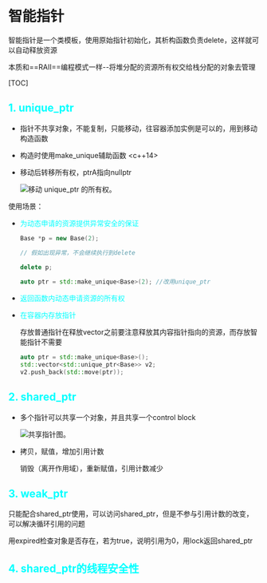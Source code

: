 # 智能指针

智能指针是一个类模板，使用原始指针初始化，其析构函数负责delete，这样就可以自动释放资源

本质和==RAII==编程模式一样--将堆分配的资源所有权交给栈分配的对象去管理

[TOC]

## <font color=cyan>1. unique_ptr</font>

* 指针不共享对象，不能复制，只能移动，往容器添加实例是可以的，用到移动构造函数

* 构造时使用make_unique辅助函数 <c++14>

* 移动后转移所有权，ptrA指向nullptr

   ![移动 unique_ptr 的所有权。](https://docs.microsoft.com/en-us/cpp/cpp/media/unique_ptr.png?view=msvc-160)

使用场景：

* <font color=cyan>为动态申请的资源提供异常安全的保证</font>

  ```c++
  Base *p = new Base(2);
  
  // 假如出现异常，不会继续执行到delete
      
  delete p;
  
  auto ptr = std::make_unique<Base>(2); //改用unique_ptr
  ```

* <font color=cyan>返回函数内动态申请资源的所有权</font>

* <font color=cyan>在容器内存放指针</font>

  存放普通指针在释放vector之前要注意释放其内容指针指向的资源，而存放智能指针不需要

  ```c++
  auto ptr = std::make_unique<Base>();
  std::vector<std::unique_ptr<Base>> v2;
  v2.push_back(std::move(ptr));
  ```

## <font color=cyan>2. shared_ptr</font>

* 多个指针可以共享一个对象，并且共享一个control block

   ![共享指针图。](https://docs.microsoft.com/en-us/cpp/cpp/media/shared_ptr.png?view=msvc-160)

* 拷贝，赋值，增加引用计数

  销毁（离开作用域），重新赋值，引用计数减少

## <font color=cyan>3. weak_ptr</font>

只能配合shared_ptr使用，可以访问shared_ptr，但是不参与引用计数的改变，可以解决循环引用的问题

用expired检查对象是否存在，若为true，说明引用为0，用lock返回shared_ptr

## <font color=cyan>4. shared_ptr的线程安全性</font>

